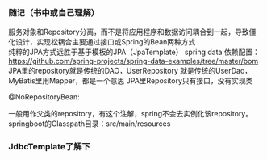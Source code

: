 ### 随记（书中或自己理解）
  服务对象和Repository分离，而不是将应用程序和数据访问耦合到一起，导致僵化设计，实现松耦合主要通过接口或Spring的Bean两种方式  
  纯粹的JPA方式远胜于基于模板的JPA（JpaTemplate）
  spring data 依赖配置： https://github.com/spring-projects/spring-data-examples/tree/master/bom  
  JPA里的repository就是传统的DAO，UserRepository 就是传统的UserDao，MyBatis里用Mapper，都是一个意思
  JPA里Repository只有接口，没有实现类
  
  @NoRepositoryBean:

  一般用作父类的repository，有这个注解，spring不会去实例化该repository。  
  springboot的Classpath目录：src/main/resources
### JdbcTemplate了解下


